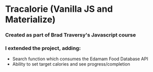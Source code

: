 # Tracalorie (Vanilla JS and Materialize)
### Created as part of Brad Traversy's Javascript course
### I extended the project, adding:

* Search function which consumes the Edamam Food Database API
* Ability to set target calories and see progress/completion